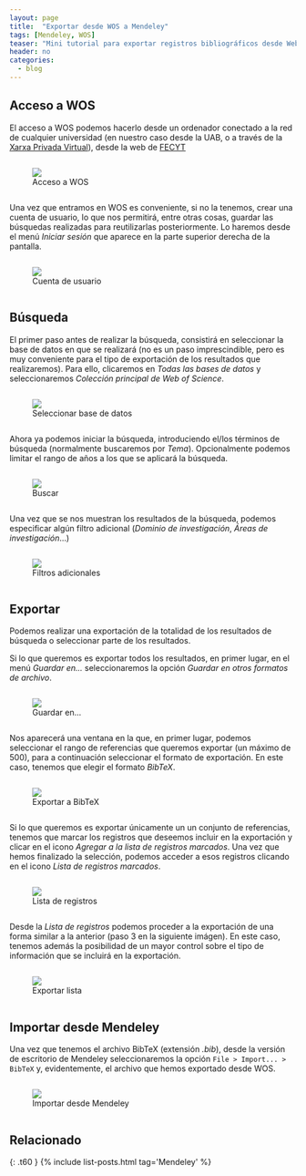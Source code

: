 ```yaml
---
layout: page
title:  "Exportar desde WOS a Mendeley"
tags: [Mendeley, WOS]
teaser: "Mini tutorial para exportar registros bibliográficos desde Web of Science al gestor de referencias bibliográficas Mendeley"
header: no
categories:
  - blog
---
```


## Acceso a WOS

El acceso a WOS podemos hacerlo desde un ordenador conectado a la red de cualquier universidad (en nuestro caso desde la UAB, o a través de la [Xarxa Privada Virtual](http://xpv.uab.cat)), desde la web de [FECYT](http://recursoscientificos.fecyt.es)

<div class="row">
    <div class="small-9 small-centered columns">
    <figure>
    <img src="{{ site.url }}/images/articulos/W2MFECYT.png" class="th">
    <figcaption>Acceso a WOS</figcaption>
    </figure>  
    </div>
</div>

Una vez que entramos en WOS es conveniente, si no la tenemos, crear una cuenta de usuario, lo que nos permitirá, entre otras cosas, guardar las búsquedas realizadas para reutilizarlas posteriormente. Lo haremos desde el menú *Iniciar sesión* que aparece en la parte superior derecha de la pantalla.

<div class="row">
    <div class="small-3 small-centered columns">
    <figure>
    <img src="{{ site.url }}/images/articulos/W2MCrearCuenta.png" class="th">
    <figcaption>Cuenta de usuario</figcaption>
    </figure>  
    </div>
</div>

## Búsqueda

El primer paso antes de realizar la búsqueda, consistirá en seleccionar la base de datos en que se realizará (no es un paso imprescindible, pero es muy conveniente para el tipo de exportación de los resultados que realizaremos). Para ello, clicaremos en *Todas las bases de datos* y seleccionaremos *Colección principal de Web of Science*.

<div class="row">
    <div class="small-9 small-centered columns">
    <figure>
    <img src="{{ site.url }}/images/articulos/W2MSeleccionarBase.png" class="th">
    <figcaption>Seleccionar base de datos</figcaption>
    </figure>  
    </div>
</div>

Ahora ya podemos iniciar la búsqueda, introduciendo el/los términos de búsqueda (normalmente buscaremos por *Tema*). Opcionalmente podemos limitar el rango de años a los que se aplicará la búsqueda.

<div class="row">
    <div class="small-9 small-centered columns">
    <figure>
    <img src="{{ site.url }}/images/articulos/W2MBuscar.png" class="th">
    <figcaption>Buscar</figcaption>
    </figure>  
    </div>
</div>

Una vez que se nos muestran los resultados de la búsqueda, podemos especificar algún filtro adicional (*Dominio de investigación*, *Áreas de investigación*...)

<div class="row">
    <div class="small-6 small-centered columns">
    <figure>
    <img src="{{ site.url }}/images/articulos/W2MFiltrar.png" class="th">
    <figcaption>Filtros adicionales</figcaption>
    </figure>  
    </div>
</div>

## Exportar

Podemos realizar una exportación de la totalidad de los resultados de búsqueda o seleccionar parte de los resultados.

Si lo que queremos es exportar todos los resultados, en primer lugar, en el menú *Guardar en...* seleccionaremos la opción *Guardar en otros formatos de archivo*.

<div class="row">
    <div class="small-9 small-centered columns">
    <figure>
    <img src="{{ site.url }}/images/articulos/W2MGuardarEn.png" class="th">
    <figcaption>Guardar en...</figcaption>
    </figure>  
    </div>
</div>

Nos aparecerá una ventana en la que, en primer lugar, podemos seleccionar el rango de referencias que queremos exportar (un máximo de 500), para a continuación seleccionar el formato de exportación. En este caso, tenemos que elegir el formato *BibTeX*.

<div class="row">
    <div class="small-9 small-centered columns">
    <figure>
    <img src="{{ site.url }}/images/articulos/W2MExportar.png" class="th">
    <figcaption>Exportar a BibTeX</figcaption>
    </figure>  
    </div>
</div>

Si lo que queremos es exportar únicamente un un conjunto de referencias, tenemos que marcar los registros que deseemos incluir en la exportación y clicar en el icono *Agregar a la lista de registros marcados*. Una vez que hemos finalizado la selección, podemos acceder a esos registros clicando en el icono *Lista de registros marcados*.

<div class="row">
    <div class="small-9 small-centered columns">
    <figure>
    <img src="{{ site.url }}/images/articulos/W2MListaRegistros.jpg" class="th">
    <figcaption>Lista de registros</figcaption>
    </figure>  
    </div>
</div>


Desde la *Lista de registros* podemos proceder a la exportación de una forma similar a la anterior (paso 3 en la siguiente imágen). En este caso, tenemos además la posibilidad de un mayor control sobre el tipo de información que se incluirá en la exportación.

<div class="row">
    <div class="small-10 small-centered columns">
    <figure>
    <img src="{{ site.url }}/images/articulos/W2MExportarLista.jpg" class="th">
    <figcaption>Exportar lista</figcaption>
    </figure>  
    </div>
</div>

## Importar desde Mendeley

Una vez que tenemos el archivo BibTeX (extensión *.bib*), desde la versión de escritorio de Mendeley seleccionaremos la opción `File > Import... > BibTeX` y, evidentemente, el archivo que hemos exportado desde WOS.

<div class="row">
    <div class="small-10 small-centered columns">
    <figure>
    <img src="{{ site.url }}/images/articulos/W2MImportar.png" class="th">
    <figcaption>Importar desde Mendeley</figcaption>
    </figure>  
    </div>
</div>

## Relacionado

{: .t60 }
{% include list-posts.html tag='Mendeley' %}
